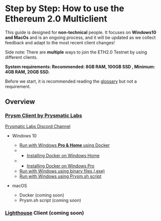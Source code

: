 # Step by Step: How to use the Ethereum 2.0 Multiclient

This guide is designed for **non-technical** people. It focuses on **Windows10 and MacOs** and is an ongoing process, and it will be updated as we collect feedback and adapt to the most recent client changes!

Side note: There are **multiple** ways to join the ETH2.0 Testnet by using different clients.

**System requirements: Recommended: 8GB RAM, 100GB SSD , Minimum: 4GB RAM, 20GB SSD.**

Before we start, it is recommended reading the [glossary](https://kb.beaconcha.in/glossary) but not a requirement.

## Overview

### [Prysm Client by Prysmatic Labs](https://prysmaticlabs.com/)

[Prysmatic Labs Discord Channel](https://discord.gg/wJW7Rjk)

* Windows 10

  * [Run with Windows **Pro & Home** using Docker](https://kb.beaconcha.in/tutorial-eth2-multiclient/run-beaconnode-and-validator)
  * * [Installing Docker on Windows Home](https://kb.beaconcha.in/tutorial-eth2-multiclient/run-beaconnode-and-validator/installdocker)
  * * [Installing Docker on Windows Pro](https://kb.beaconcha.in/tutorial-eth2-multiclient/run-beaconnode-and-validator/installingdocker)
  * [Run with Windows using binary files \(.exe\) ](https://kb.beaconcha.in/tutorial-eth2-multiclient/binary-beaconnode-and-validator)
  * [Run with Windows using Prysm.sh script](https://kb.beaconcha.in/tutorial-eth2-multiclient/binary-beaconnode-and-validator-1)

* macOS
  * Docker \(coming soon\)
  * Prysm.sh script \(coming soon\)

### [Lighthouse](https://lighthouse.sigmaprime.io/) Client \(coming soon\)

## 

